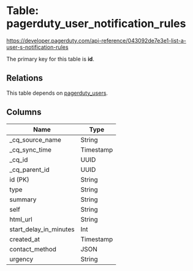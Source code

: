 # Table: pagerduty_user_notification_rules

https://developer.pagerduty.com/api-reference/043092de7e3e1-list-a-user-s-notification-rules

The primary key for this table is **id**.

## Relations

This table depends on [pagerduty_users](pagerduty_users.md).

## Columns

| Name          | Type          |
| ------------- | ------------- |
|_cq_source_name|String|
|_cq_sync_time|Timestamp|
|_cq_id|UUID|
|_cq_parent_id|UUID|
|id (PK)|String|
|type|String|
|summary|String|
|self|String|
|html_url|String|
|start_delay_in_minutes|Int|
|created_at|Timestamp|
|contact_method|JSON|
|urgency|String|